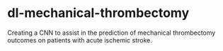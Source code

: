 # dl-mechanical-thrombectomy
Creating a CNN to assist in the prediction of mechanical thrombectomy outcomes on patients with acute ischemic stroke.
